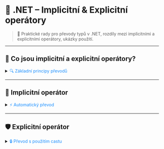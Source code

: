 ﻿# 🔄 .NET – Implicitní & Explicitní operátory

> 🚀 Praktické rady pro převody typů v .NET, rozdíly mezi implicitními a explicitními operátory, ukázky použití.

---

## 🧩 Co jsou implicitní a explicitní operátory?

<details>
<summary><span style="color:#1E90FF;">🔍 Základní principy převodů</span></summary>

- **Implicitní operátor**: Automatický převod, není potřeba psát `cast`.
- **Explicitní operátor**: Vyžaduje použití `cast` – převod je nutné napsat ručně.

> [!NOTE]
> Implicitní je pohodlnější, ale explicitní je bezpečnější pro složité nebo nejednoznačné převody.

![](../../images/net_conversion_intro.png)

</details>

---

## 🔄 Implicitní operátor

<details>
<summary><span style="color:#1E90FF;">⚡ Automatický převod</span></summary>

- Převod mezi typy probíhá automaticky, bez nutnosti psát `cast`.

**Příklad:**
```csharp
public struct Money
{
    private double _value;
    public Money(double value) { _value = value; }

    public static implicit operator double(Money money)
    {
        return money._value;
    }
}

// Použití
Money m = new Money(10.50);
double d = m * 2;  // Automaticky převede Money na double
```
</details>

---

## 🛡️ Explicitní operátor

<details>
<summary><span style="color:#1E90FF;">🔒 Převod s použitím castu</span></summary>

- Převod je nutné napsat ručně pomocí `(typ)`.

**Příklad:**
```csharp
public struct Temperature
{
    private double _value;
    public Temperature(double value) { _value = value; }

    public static explicit operator double(Temperature temperature)
    {
        return temperature._value;
    }
}

// Použití
Temperature t = new Temperature(70.0);
double d = (double)t + 32.0;  // Explicitně převedete Temperature na double
```
</details>